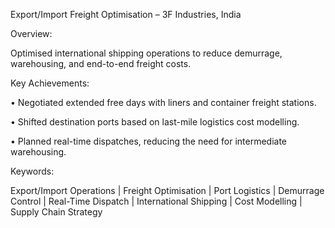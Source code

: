 Export/Import Freight Optimisation – 3F Industries, India

Overview:

Optimised international shipping operations to reduce demurrage, warehousing, and end-to-end freight costs.

Key Achievements:

• Negotiated extended free days with liners and container freight stations.

• Shifted destination ports based on last-mile logistics cost modelling.

• Planned real-time dispatches, reducing the need for intermediate warehousing.

Keywords:

Export/Import Operations | Freight Optimisation | Port Logistics | Demurrage Control | Real-Time Dispatch | International Shipping | Cost Modelling | Supply Chain Strategy
